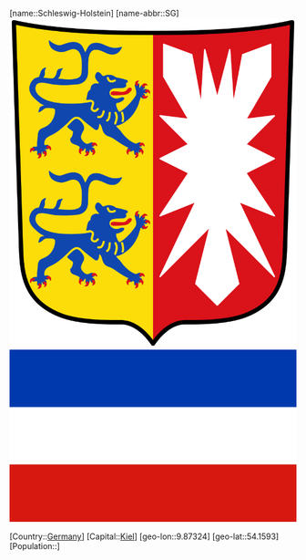﻿---
location: [54.1593,9.87324]
type: State
SpocWebEntityId: 36025
isDeleted: false
Confidential: public
tags:
- geo/State

---
[name::Schleswig-Holstein]
[name-abbr::SG]
![Coat_of_arms_of_Schleswig-Holstein](geo/Continent/Europe/Germany/Schleswig-Holstein/Coat_of_arms_of_Schleswig-Holstein.svg)
![Flag_of_Schleswig-Holstein](geo/Continent/Europe/Germany/Schleswig-Holstein/Flag_of_Schleswig-Holstein.svg)

[Country::[Germany](geo/Continent/Europe/Germany.md)]
[Capital::[Kiel](geo/Continent/Europe/Germany/Schleswig-Holstein/Kiel.md)]
[geo-lon::9.87324]
[geo-lat::54.1593]
[Population::]

